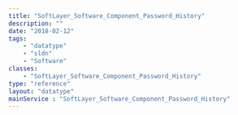 ```yaml
---
title: "SoftLayer_Software_Component_Password_History"
description: ""
date: "2018-02-12"
tags:
    - "datatype"
    - "sldn"
    - "Software"
classes:
    - "SoftLayer_Software_Component_Password_History"
type: "reference"
layout: "datatype"
mainService : "SoftLayer_Software_Component_Password_History"
---
```

